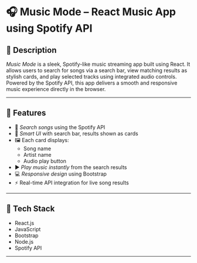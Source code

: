 # 🎧 Music Mode – React Music App using Spotify API

## 📝 Description
*Music Mode* is a sleek, Spotify-like music streaming app built using React. It allows users to search for songs via a search bar, view matching results as stylish cards, and play selected tracks using integrated audio controls. Powered by the Spotify API, this app delivers a smooth and responsive music experience directly in the browser.

---

## 🚀 Features
- 🎵 *Search songs* using the Spotify API
- 🧠 *Smart UI* with search bar, results shown as cards
- 🖼 Each card displays:
  - Song name
  - Artist name
  - Audio play button
- ▶ *Play music instantly* from the search results
- 💻 *Responsive design* using Bootstrap
- ⚡ Real-time API integration for live song results

---

## 🔧 Tech Stack
- React.js
- JavaScript
- Bootstrap
- Node.js
- Spotify API

---

